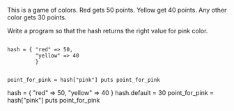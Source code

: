 This is a game of colors.
Red gets 50 points.
Yellow get 40 points.
Any other color gets 30 points.

Write a program so that the hash
returns the right value for
pink color.

<Editor lang="ruby" type="exercise">
<code>
hash = { "red" => 50,
         "yellow" => 40
         }

point_for_pink = hash["pink"]
puts point_for_pink
</code>

<solution>
hash = { "red" => 50,
         "yellow" => 40
         }
hash.default = 30
point_for_pink = hash["pink"]
puts point_for_pink
</solution>
</Editor>
